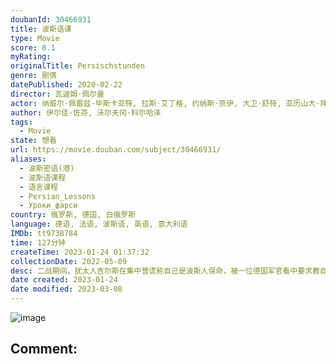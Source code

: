 ```yaml
---
doubanId: 30466931
title: 波斯语课
type: Movie
score: 8.1
myRating: 
originalTitle: Persischstunden
genre: 剧情
datePublished: 2020-02-22
director: 瓦迪姆·佩尔曼
actor: 纳威尔·佩雷兹·毕斯卡亚特, 拉斯·艾丁格, 约纳斯·奈伊, 大卫·舒特, 亚历山大·拜尔, 安德里亚斯·霍佛尔, 莉奥妮·贝尼希, 朱塞佩·希拉奇, 安托尼·查隆, 菲利克斯·冯·布雷多, 帕斯卡尔·艾尔索, 马库斯·卡尔文, 索菲亚·格谢维奇
author: 伊尔佳·佐芬, 沃尔夫冈·科尔哈泽
tags:
  - Movie
state: 想看
url: https://movie.douban.com/subject/30466931/
aliases:
  - 波斯密语(港)
  - 波斯语课程
  - 语言课程
  - Persian_Lessons
  - Уроки_фарси
country: 俄罗斯, 德国, 白俄罗斯
language: 德语, 法语, 波斯语, 英语, 意大利语
IMDb: tt9738784
time: 127分钟
createTime: 2023-01-24 01:37:32
collectionDate: 2022-05-09
desc: 二战期间，犹太人吉尔斯在集中营谎称自己是波斯人保命，被一位德国军官看中要求教自己波斯语。对波斯语完全不懂的吉尔斯只能凭空编出一门语言，他开始用集中营中关押的犹太人的名字作为词根，编造出上千个“波斯语”...
date created: 2023-01-24
date modified: 2023-03-08
---
```


![image](p2588101332.jpg)

Comment:
---
